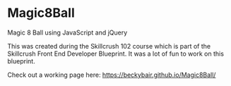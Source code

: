 # Magic8Ball
Magic 8 Ball using JavaScript and jQuery

This was created during the Skillcrush 102 course which is part of the Skillcrush Front End Developer Blueprint.
It was a lot of fun to work on this blueprint.

Check out a working page here:   https://beckybair.github.io/Magic8Ball/
